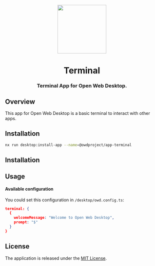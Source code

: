 <p align="center">
  <img width="160" height="160" src="https://avatars.githubusercontent.com/u/65117737?s=160&v=4" />
</p>
<h1 align="center">Terminal</h1>
<h3 align="center">
  Terminal App for Open Web Desktop.
</h3>

## Overview

This app for Open Web Desktop is a basic terminal to interact with other apps.

## Installation

```bash
nx run desktop:install-app --name=@owdproject/app-terminal
```

## Installation

## Usage

#### Available configuration

You could set this configuration in `/desktop/owd.config.ts`:

```json
terminal: {
  {
    welcomeMessage: "Welcome to Open Web Desktop",
    prompt: "$"
  }
}
```

## License

The application is released under the [MIT License](LICENSE).
